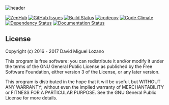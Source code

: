 ![header](https://cloud.githubusercontent.com/assets/6546265/19186791/3e4ee522-8c88-11e6-8074-a4c9219871fc.png)

[![ZenHub](https://raw.githubusercontent.com/ZenHubIO/support/master/zenhub-badge.png)](https://zenhub.com)
[![GitHub Issues](https://img.shields.io/github/issues/davidmigloz/go-bees.svg)](https://github.com/davidmigloz/go-bees/issues)
[![Build Status](https://travis-ci.org/davidmigloz/go-bees.svg?branch=master)](https://travis-ci.org/davidmigloz/go-bees)
[![codecov](https://codecov.io/gh/davidmigloz/go-bees/branch/master/graph/badge.svg)](https://codecov.io/gh/davidmigloz/go-bees)
[![Code Climate](https://codeclimate.com/github/davidmigloz/go-bees/badges/gpa.svg)](https://codeclimate.com/github/davidmigloz/go-bees)
[![Dependency Status](https://www.versioneye.com/user/projects/57f7b19e823b88004e06ad33/badge.svg?style=flat-square)](https://www.versioneye.com/user/projects/57f7b19e823b88004e06ad33)
[![Documentation Status](https://readthedocs.org/projects/go-bees/badge/?version=develop)](http://go-bees.readthedocs.io/es/develop/?badge=develop)

## License

Copyright (c) 2016 - 2017 David Miguel Lozano

This program is free software: you can redistribute it and/or modify
it under the terms of the GNU General Public License as published by
the Free Software Foundation, either version 3 of the License, or
any later version.

This program is distributed in the hope that it will be useful,
but WITHOUT ANY WARRANTY; without even the implied warranty of
MERCHANTABILITY or FITNESS FOR A PARTICULAR PURPOSE. See the
GNU General Public License for more details.